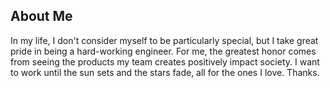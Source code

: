 ## About Me
In my life, I don't consider myself to be particularly special, but I take great pride in being a hard-working engineer.
For me, the greatest honor comes from seeing the products my team creates positively impact society.
I want to work until the sun sets and the stars fade, all for the ones I love. Thanks.


<!-- ![](http://github-profile-summary-cards.vercel.app/api/cards/most-commit-language?username=coolkei&theme=solarized) -->
